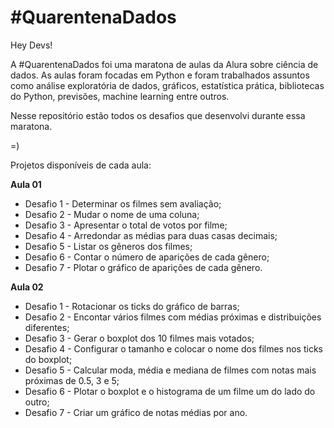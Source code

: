 # #QuarentenaDados
 
 Hey Devs!

A #QuarentenaDados foi uma maratona de aulas da Alura sobre ciência de dados. As aulas foram focadas em Python e foram trabalhados assuntos como análise exploratória de dados, gráficos, estatística prática, bibliotecas do Python, previsões, machine learning entre outros.

Nesse repositório estão todos os desafios que desenvolvi durante essa maratona.

=)

Projetos disponíveis de cada aula:

**Aula 01**

- Desafio 1 - Determinar os filmes sem avaliação;
- Desafio 2 - Mudar o nome de uma coluna;
- Desafio 3 - Apresentar o total de votos por filme;
- Desafio 4 - Arredondar as médias para duas casas decimais;
- Desafio 5 - Listar os gêneros dos filmes;
- Desafio 6 - Contar o número de aparições de cada gênero;
- Desafio 7 - Plotar o gráfico de aparições de cada gênero. 


 **Aula 02**

- Desafio 1 - Rotacionar os ticks do gráfico de barras;
- Desafio 2 - Encontar vários filmes com médias próximas e distribuições diferentes;
- Desafio 3 - Gerar o boxplot dos 10 filmes mais votados;
- Desafio 4 - Configurar o tamanho e colocar o nome dos filmes nos ticks do boxplot;
- Desafio 5 - Calcular moda, média e mediana de filmes com notas mais próximas de 0.5, 3 e 5;
- Desafio 6 - Plotar o boxplot e o histograma de um filme um do lado do outro;
- Desafio 7 - Criar um gráfico de notas médias por ano.
